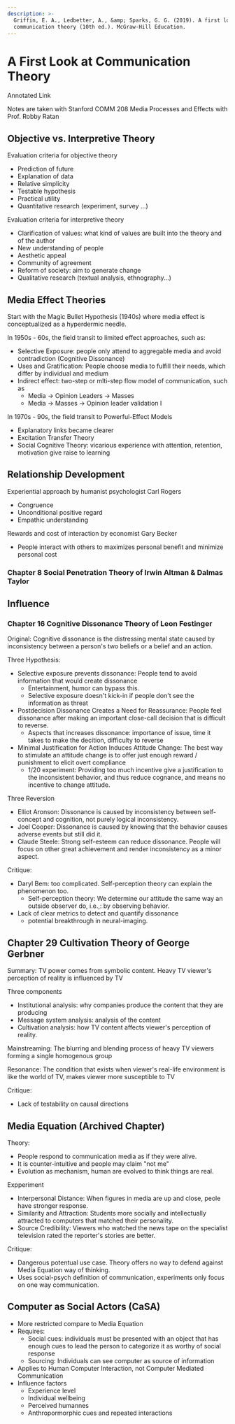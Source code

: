 ```yaml
---
description: >-
  Griffin, E. A., Ledbetter, A., &amp; Sparks, G. G. (2019). A first look at
  communication theory (10th ed.). McGraw-Hill Education.
---
```


# A First Look at Communication Theory

Annotated Link

Notes are taken with Stanford COMM 208 Media Processes and Effects with Prof. Robby Ratan&#x20;

## Objective vs. Interpretive Theory&#x20;

Evaluation criteria for objective theory&#x20;

* Prediction of future&#x20;
* Explanation of data&#x20;
* Relative simplicity&#x20;
* Testable hypothesis&#x20;
* Practical utility&#x20;
* Quantitative research (experiment, survey ...)&#x20;

Evaluation criteria for interpretive theory&#x20;

* Clarification of values: what kind of values are built into the theory and of the author&#x20;
* New understanding of people&#x20;
* Aesthetic appeal&#x20;
* Community of agreement&#x20;
* Reform of society: aim to generate change&#x20;
* Qualitative research (textual analysis, ethnography...)&#x20;

## Media Effect Theories&#x20;

Start with the Magic Bullet Hypothesis (1940s) where media effect is conceptualized as a hyperdermic needle.&#x20;

In 1950s - 60s, the field transit to limited effect approaches, such as:&#x20;

* Selective Exposure: people only attend to aggregable media and avoid contradiction (Cognitive Dissonance)&#x20;
* Uses and Gratification: People choose media to fulfill their needs, which differ by individual and medium&#x20;
* Indirect effect: two-step or mlti-step flow model of communication, such as
  * Media -> Opinion Leaders -> Masses&#x20;
  * Media -> Masses -> Opinion leader validation I

In 1970s - 90s, the field transit to Powerful-Effect Models&#x20;

* Explanatory links became clearer&#x20;
* Excitation Transfer Theory&#x20;
* Social Cognitive Theory: vicarious experience with attention, retention, motivation give raise to learning&#x20;

## Relationship Development

&#x20;Experiential approach by humanist psychologist Carl Rogers

* Congruence&#x20;
* Unconditional positive regard&#x20;
* Empathic understanding&#x20;

Rewards and cost of interaction by economist Gary Becker&#x20;

* People interact with others to maximizes personal benefit and minimize personal cost&#x20;

### Chapter 8 Social Penetration Theory of Irwin Altman & Dalmas Taylor

## Influence&#x20;

### Chapter 16 Cognitive Dissonance Theory of Leon Festinger

Original: Cognitive dissonance is the distressing mental state caused by inconsistency between a person's two beliefs or a belief and an action. &#x20;

Three Hypothesis:&#x20;

* Selective exposure prevents dissonance: People tend to avoid information that would create dissonance&#x20;
  * Entertainment, humor can bypass this.&#x20;
  * Selective exposure doesn't kick-in if people don't see the information as threat
* Postdecision Dissonance Creates a Need for Reassurance: People feel dissonance after making an important close-call decision that is difficult to reverse.&#x20;
  * Aspects that increases dissonance: importance of issue, time it takes to make the decition, difficulty to reverse&#x20;
* Minimal Justification for Action Induces Attitude Change: The best way to stimulate an attitude change is to offer just enough reward / punishment to elicit overt compliance
  * $1/$20 experiment: Providing too much incentive give a justification to the inconsistent behavior, and thus reduce cognance, and means no incentive to change attitude.&#x20;

Three Reversion

* Elliot Aronson: Dissonance is caused by inconsistency between self-concept and cognition, not purely logical inconsistency.&#x20;
* Joel Cooper: Dissonance is caused by knowing that the behavior causes adverse events but still did it.&#x20;
* Claude Steele: Strong self-esteem can reduce dissonance. People will focus on other great achievement and render inconsistency as a minor aspect.&#x20;

Critique:&#x20;

* Daryl Bem: too complicated. Self-perception theory can explain the phenomenon too.&#x20;
  * Self-perception theory: We determine our attitude the same way an outside observer do, i.e.,: by observing behavior.&#x20;
* Lack of clear metrics to detect and quantify dissonance&#x20;
  * potential breakthrough in neural-imaging.&#x20;



## Chapter 29 Cultivation Theory of George Gerbner&#x20;

Summary: TV power comes from symbolic content. Heavy TV viewer's perception of reality is influenced by TV&#x20;

Three components

* Institutional analysis: why companies produce the content that they are producing&#x20;
* Message system analysis: analysis of the content&#x20;
* Cultivation analysis: how TV content affects viewer's perception of reality.&#x20;

Mainstreaming: The blurring and blending process of heavy TV viewers forming a single homogenous group&#x20;

Resonance: The condition that exists when viewer's real-life environment is like the world of TV, makes viewer more susceptible to TV&#x20;

Critique:&#x20;

* Lack of testability on causal directions&#x20;

## Media Equation (Archived Chapter)

Theory:&#x20;

* People respond to communication media as if they were alive.&#x20;
* It is counter-intuitive and people may claim "not me"
* Evolution as mechanism, human are evolved to think things are real.&#x20;

Expperiment

* Interpersonal Distance: When figures in media are up and close, peole have stronger response.&#x20;
* Similarity and Attraction: Students more socially and intellectually attracted to computers that matched their personality.&#x20;
* Source Credibility: Viewers who watched the news tape on the specialist television rated the reporter's stories are better.&#x20;

Critique:&#x20;

* Dangerous potentual use case. Theory offers no way to defend against Media Equation way of thinking.&#x20;
* Uses social-psych definition of communication, experiments only focus on one way communication.&#x20;

## Computer as Social Actors (CaSA)&#x20;

* More restricted compare to Media Equation&#x20;
* Requires:&#x20;
  * Social cues: individuals must be presented with an object that has enough cues to lead the person to categorize it as worthy of social response&#x20;
  * Sourcing: Individuals can see computer as source of information&#x20;
* Applies to Human Computer Interaction, not Computer Mediated Communication
* Influence factors
  * Experience level&#x20;
  * Individual wellbeing&#x20;
  * Perceived humannes
  * Anthropormorphic cues and repeated interactions&#x20;
